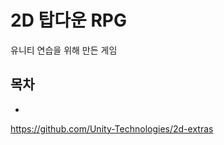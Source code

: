<!-- @format -->

# 2D 탑다운 RPG

유니티 연습을 위해 만든 게임

## 목차

- []()

https://github.com/Unity-Technologies/2d-extras
